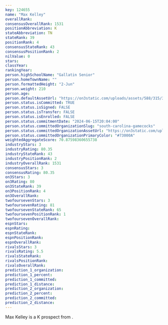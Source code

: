 ```yaml
---
key: 124655
name: "Max Kelley"
overallRank: 
consensusOverallRank: 1531
positionAbbreviation: K
stateAbbreviation: TN
stateRank: 39
positionRank: 4
consensusStateRank: 43
consensusPositionRank: 2
nilValue: 0
stars: 
classYear: 
rankingYear: 
person.highSchoolName: "Gallatin Senior"
person.homeTownName: ""
person.formattedHeight: "2-Jun"
person.weight: 210
person.age: 
person.defaultAssetUrl: "https://on3static.com/uploads/assets/588/315/315588.jpeg"
person.status.isCommitted: TRUE
person.status.isSigned: FALSE
person.status.isTransfer: FALSE
person.status.isEnrolled: FALSE
person.status.commitmentDate: "2024-06-15T20:04:00"
person.status.committedOrganizationSlug: "south-carolina-gamecocks"
person.status.committedOrganizationAssetUrl: "https://on3static.com/uploads/assets/233/150/150233.svg"
person.status.committedOrganizationPrimaryColor: "#73000A"
weightedAggregateScore: 70.87598360655738
industryStars: 3
industryRating: 80.35
industryStateRank: 43
industryPositionRank: 2
industryOverallRank: 1531
consensusStars: 3
consensusRating: 80.35
on3Stars: 3
on3Rating: 80
on3StateRank: 39
on3PositionRank: 4
on3OverallRank: 
twofoursevenStars: 3
twofoursevenRating: 81
twofoursevenStateRank: 65
twofoursevenPositionRank: 1
twofoursevenOverallRank: 
espnStars: 
espnRating: 
espnStateRank: 
espnPositionRank: 
espnOverallRank: 
rivalsStars: 3
rivalsRating: 5.5
rivalsStateRank: 
rivalsPositionRank: 
rivalsOverallRank: 
prediction_1_organization: 
prediction_1_percent: 
prediction_1_committed: 
prediction_1_distance: 
prediction_2_organization: 
prediction_2_percent: 
prediction_2_committed: 
prediction_2_distance: 
---
```

Max Kelley is a K prospect from .